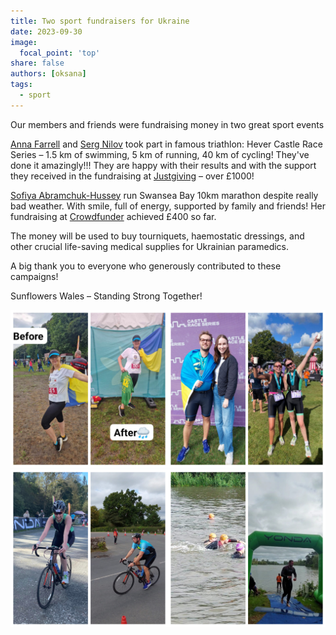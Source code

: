 ```yaml
---
title: Two sport fundraisers for Ukraine
date: 2023-09-30
image:
  focal_point: 'top'
share: false
authors: [oksana]
tags: 
  - sport
---
```


Our members and friends were fundraising money in two great sport events

<!--more-->

<a href="https://www.facebook.com/anna.farrell.50" target="_blank">Anna Farrell</a> and <a href="https://www.facebook.com/profile.php?id=100011238180945" target="_blank">Serg Nilov</a> took part in famous triathlon: Hever Castle Race Series – 1.5&nbsp;km of swimming, 5&nbsp;km of running, 40&nbsp;km of cycling! They've done it amazingly!!! They are happy with their results and with the support they received in the fundraising at <a href="https://www.justgiving.com/crowdfunding/Triathlon-for-SunflowersWales" target="_blank">Justgiving</a> – over £1000!

<a href="https://www.facebook.com/sofiya.abramchukhussey" target="_blank">Sofiya Abramchuk-Hussey</a> run Swansea Bay 10km marathon despite really bad weather. With smile, full of energy, supported by family and friends! Her fundraising at <a href="https://www.crowdfunder.co.uk/p/aid-to-ukraine-by-sunflowers-wales" target="_blank">Crowdfunder</a> achieved £400 so far.

The money will be used to buy tourniquets, haemostatic dressings, and other crucial life-saving medical supplies for Ukrainian paramedics.

A big thank you to everyone who generously contributed to these campaigns!

Sunflowers Wales – Standing Strong Together!


<div style="margin-top: 0;"><img src="sport-1.jpg" alt="sport-1" width="50%" style="display: inline; margin-top: 0;"/><img src="sport-2.jpg" alt="sport-2" width="50%" style="display: inline; margin-top: 0;"/></div>

<div style="margin-top: 0;"><img src="sport-3.jpg" alt="sport-3" width="50%" style="display: inline; margin-top: 0;"/><img src="sport-4.jpg" alt="sport-4" width="50%" style="display: inline; margin-top: 0;"/></div>





